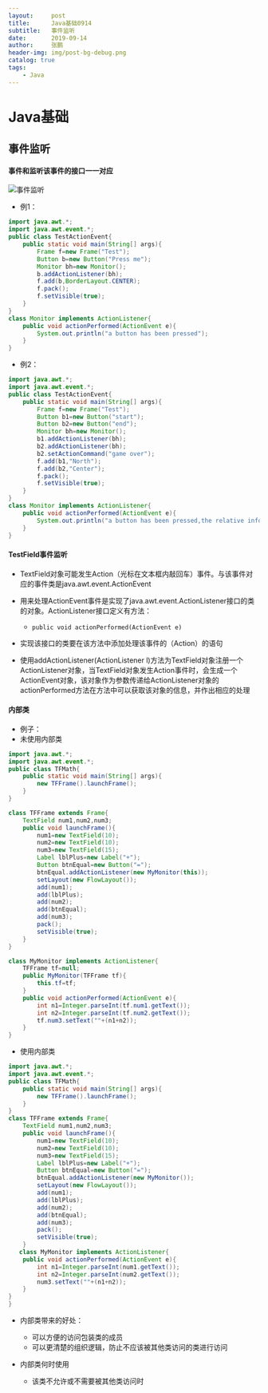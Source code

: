 ```yaml
---
layout:     post 
title:      Java基础0914
subtitle:   事件监听
date:       2019-09-14
author:     张鹏
header-img: img/post-bg-debug.png
catalog: true   
tags:                         
    - Java
---
```


# Java基础

## 事件监听

#### 事件和监听该事件的接口一一对应

![事件监听](https://github.com/Jokerboozp/Jokerboozp.github.io/raw/master/img/%E6%89%B9%E6%B3%A8%202019-09-14%20103548.png)

- 例1：

```java
import java.awt.*;
import java.awt.event.*;
public class TestActionEvent{
    public static void main(String[] args){
        Frame f=new Frame("Test");
        Button b=new Button("Press me");
        Monitor bh=new Monitor();
        b.addActionListener(bh);
        f.add(b,BorderLayout.CENTER);
        f.pack();
        f.setVisible(true);
    }
}
class Monitor implements ActionListener{
    public void actionPerformed(ActionEvent e){
        System.out.println("a button has been pressed");
    }
}
```

- 例2：

```java
import java.awt.*;
import java.awt.event.*;
public class TestActionEvent{
    public static void main(String[] args){
        Frame f=new Frame("Test");
        Button b1=new Button("start");
        Button b2=new Button("end");
        Monitor bh=new Monitor();
        b1.addActionListener(bh);
        b2.addActionListener(bh);
        b2.setActionCommand("game over");
        f.add(b1,"North");
        f.add(b2,"Center");
        f.pack();
        f.setVisible(true);
    }
}
class Monitor implements ActionListener{
    public void actionPerformed(ActionEvent e){
        System.out.println("a button has been pressed,the relative info is:\n"+e.getActionCommand());
    }
}
```

#### TestField事件监听

- TextField对象可能发生Action（光标在文本框内敲回车）事件。与该事件对应的事件类是java.awt.event.ActionEvent
- 用来处理ActionEvent事件是实现了java.awt.event.ActionListener接口的类的对象。ActionListener接口定义有方法：
   - `public void actionPerformed(ActionEvent e)`

- 实现该接口的类要在该方法中添加处理该事件的（Action）的语句
- 使用addActionListener(ActionListener l)方法为TextField对象注册一个ActionListener对象，当TextField对象发生Action事件时，会生成一个ActionEvent对象，该对象作为参数传递给ActionListener对象的actionPerformed方法在方法中可以获取该对象的信息，并作出相应的处理

#### 内部类
- 例子：
- 未使用内部类
```java
import java.awt.*;
import java.awt.event.*;
public class TFMath{
    public static void main(String[] args){
        new TFFrame().launchFrame();
    }
}

class TFFrame extends Frame{
	TextField num1,num2,num3;
    public void launchFrame(){
        num1=new TextField(10);
        num2=new TextField(10);
        num3=new TextField(15);
        Label lblPlus=new Label("+");
        Button btnEqual=new Button("=");
        btnEqual.addActionListener(new MyMonitor(this));
        setLayout(new FlowLayout());
        add(num1);
        add(lblPlus);
        add(num2);
        add(btnEqual);
        add(num3);
        pack();
        setVisible(true);
    }
}

class MyMonitor implements ActionListener{
	TFFrame tf=null;
	public MyMonitor(TFFrame tf){
		this.tf=tf;
	}
    public void actionPerformed(ActionEvent e){
        int n1=Integer.parseInt(tf.num1.getText());
		int n2=Integer.parseInt(tf.num2.getText());
		tf.num3.setText(""+(n1+n2));
    }
}
```
- 使用内部类

```java
import java.awt.*;
import java.awt.event.*;
public class TFMath{
    public static void main(String[] args){
        new TFFrame().launchFrame();
    }
}
class TFFrame extends Frame{
	TextField num1,num2,num3;
    public void launchFrame(){
        num1=new TextField(10);
        num2=new TextField(10);
        num3=new TextField(15);
        Label lblPlus=new Label("+");
        Button btnEqual=new Button("=");
        btnEqual.addActionListener(new MyMonitor());
        setLayout(new FlowLayout());
        add(num1);
        add(lblPlus);
        add(num2);
        add(btnEqual);
        add(num3);
        pack();
        setVisible(true);
    }
   class MyMonitor implements ActionListener{
    public void actionPerformed(ActionEvent e){
        int n1=Integer.parseInt(num1.getText());
		int n2=Integer.parseInt(num2.getText());
		num3.setText(""+(n1+n2));
    }
}
}
```

- 内部类带来的好处：
   - 可以方便的访问包装类的成员
   - 可以更清楚的组织逻辑，防止不应该被其他类访问的类进行访问

- 内部类何时使用
   - 该类不允许或不需要被其他类访问时